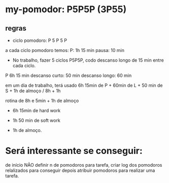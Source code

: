 # my-pomodor: P5P5P (3P55)

## regras

- ciclo pomodoro:
P
5
P
5
P

a cada ciclo pomodoro temos:
P: 1h 15 min
pausa: 10 min

- No trabalho, fazer 5 ciclos P5P5P, 
codo descanso longo de 15 min entre cada ciclo.

P 6h 15 min
descanso curto: 50 min 
descanso longo: 60 min 


em um dia de trabalho, terá usado
6h 15min de P + 60min de L + 50 min de S + 1h de almoço / 8h + 1h

rotina de 8h e 5min + 1h de almoço

- 6h 15min de hard work

- 1h 50 min de soft work

- 1h de almoço.

# Será interessante se conseguir:

de início NÃO definir n de pomodoros para tarefa, 
criar log dos pomodoros relalizados para conseguir depois 
atribuir pomodoros para realizar uma tarefa.
